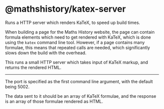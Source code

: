 # @mathshistory/katex-server

Runs a HTTP server which renders KaTeX, to speed up build times.

When building a page for the Maths History website, the page can contain formula
elements which need to get rendered with KaTeX, which is done using the
`katex` command line tool. However, if a page contains many formulae, this means
that repeated calls are needed, which significantly slows down the build with
the overhead.

This runs a small HTTP server which takes input of KaTeX markup, and returns the
rendered HTML.

---

The port is specified as the first command line argument, with the default being
5002.

The data sent to it should be an array of KaTeX formulae, and the response is an
array of those formulae rendered as HTML.

